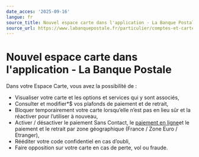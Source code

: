 ```yaml
---
date_acces: '2025-09-16'
langue: fr
source_title: Nouvel espace carte dans l'application - La Banque Postale
source_url: https://www.labanquepostale.fr/particulier/comptes-et-cartes/espaces-clients/application-mobile/reglages-de-la-carte.html
---
```


# Nouvel espace carte dans l'application - La Banque Postale

Dans votre Espace Carte, vous avez la possibilité de :
- Visualiser votre carte et les options et services qui y sont associés,
- Consulter et modifier*$ vos plafonds de paiement et de retrait,
- Bloquer temporairement votre carte lorsqu’elle n’est pas en lieu sûr et la réactiver pour l’utiliser à nouveau,
- Activer / désactiver le paiement Sans Contact, le
[paiement en ligne](/particulier/accompagner/actualites-et-conseils/actus/paiement-en-ligne.html)et le paiement et le retrait par zone géographique (France / Zone Euro / Etranger),
- Rééditer votre code confidentiel en cas d’oubli,
- Faire opposition sur votre carte en cas de perte, vol ou fraude.